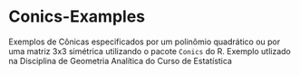 # Conics-Examples
Exemplos de Cônicas especificados por um polinômio quadrático ou por uma matriz 3x3 simétrica utilizando o pacote `Conics` do R. Exemplo utlizado na Disciplina de Geometria Analítica do Curso de Estatística


